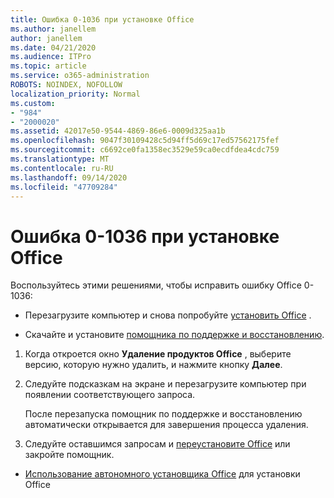 ```yaml
---
title: Ошибка 0-1036 при установке Office
ms.author: janellem
author: janellem
ms.date: 04/21/2020
ms.audience: ITPro
ms.topic: article
ms.service: o365-administration
ROBOTS: NOINDEX, NOFOLLOW
localization_priority: Normal
ms.custom:
- "984"
- "2000020"
ms.assetid: 42017e50-9544-4869-86e6-0009d325aa1b
ms.openlocfilehash: 9047f30109428c5d94ff5d69c17ed57562175fef
ms.sourcegitcommit: c6692ce0fa1358ec3529e59ca0ecdfdea4cdc759
ms.translationtype: MT
ms.contentlocale: ru-RU
ms.lasthandoff: 09/14/2020
ms.locfileid: "47709284"
---
```

# <a name="error-0-1036-when-installing-office"></a>Ошибка 0-1036 при установке Office

Воспользуйтесь этими решениями, чтобы исправить ошибку Office 0-1036:
  
- Перезагрузите компьютер и снова попробуйте [установить Office](https://portal.office.com/OLS/MySoftware.aspx) .

- Скачайте и установите [помощника по поддержке и восстановлению](https://aka.ms/SARA-OfficeUninstall-Alchemy).

1. Когда откроется окно **Удаление продуктов Office** , выберите версию, которую нужно удалить, и нажмите кнопку **Далее**.

2. Следуйте подсказкам на экране и перезагрузите компьютер при появлении соответствующего запроса.

    После перезапуска помощник по поддержке и восстановлению автоматически открывается для завершения процесса удаления.

3. Следуйте оставшимся запросам и [переустановите Office](https://portal.office.com/OLS/MySoftware.aspx) или закройте помощник.

- [Использование автономного установщика Office](https://support.office.com/article/f0a85fe7-118f-41cb-a791-d59cef96ad1c?wt.mc_id=Alchemy_ClientDIA) для установки Office
